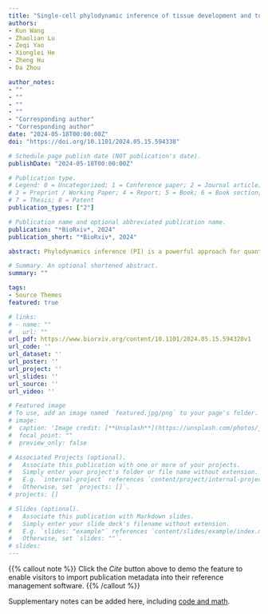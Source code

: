 ```yaml
---
title: "Single-cell phylodynamic inference of tissue development and tumor evolution with scPhyloX"
authors:
- Kun Wang
- Zhaolian Lu
- Zeqi Yao
- Xionglei He
- Zheng Hu
- Da Zhou

author_notes:
- ""
- ""
- ""
- ""
- "Corresponding author"
- "Corresponding author"
date: "2024-05-18T00:00:00Z"
doi: "https://doi.org/10.1101/2024.05.15.594338"

# Schedule page publish date (NOT publication's date).
publishDate: "2024-05-18T00:00:00Z"

# Publication type.
# Legend: 0 = Uncategorized; 1 = Conference paper; 2 = Journal article;
# 3 = Preprint / Working Paper; 4 = Report; 5 = Book; 6 = Book section;
# 7 = Thesis; 8 = Patent
publication_types: ["2"]

# Publication name and optional abbreviated publication name.
publication: "*BioRxiv*, 2024"
publication_short: "*BioRxiv*, 2024"

abstract: Phylodynamics inference (PI) is a powerful approach for quantifying population dynamics and evolutionary trajectories of natural species based on phylogenetic trees. The emergence of single-cell lineage tracing technologies now enables the reconstruction of phylogenetic trees for thousands of individual cells within a multicellular organism, opening avenues for employing PI methodologies at the cellular level. However, the intricate process of cell differentiation poses challenges for directly applying current PI frameworks in somatic tissues. Here, we introduce a novel computational approach called single-cell phylodynamic explorer (scPhyloX), designed to model structured cell populations in various cell states, by leveraging single-cell phylogenetic trees to infer dynamics of tissue development and tumor evolution. Our comprehensive simulations demonstrate the high accuracy of scPhyloX across various biological scenarios. Application of scPhyloX to three real datasets of single-cell lineage tracing unveils novel insights into somatic dynamics, such as the overshoot of cycling stem cell populations in fly organ development, clonal expansion of multipotent progenitors of hematopoiesis during human aging, and pronounced subclonal selection in early colorectal tumorigenesis. Thus, scPhyloX is an innovative computational method for investigating the development and evolution of somatic tissues.

# Summary. An optional shortened abstract.
summary: ""

tags:
- Source Themes
featured: true

# links:
# - name: ""
#   url: ""
url_pdf: https://www.biorxiv.org/content/10.1101/2024.05.15.594328v1
url_code: ''
url_dataset: ''
url_poster: ''
url_project: ''
url_slides: ''
url_source: ''
url_video: ''

# Featured image
# To use, add an image named `featured.jpg/png` to your page's folder. 
# image:
#  caption: 'Image credit: [**Unsplash**](https://unsplash.com/photos/jdD8gXaTZsc)'
#  focal_point: ""
#  preview_only: false

# Associated Projects (optional).
#   Associate this publication with one or more of your projects.
#   Simply enter your project's folder or file name without extension.
#   E.g. `internal-project` references `content/project/internal-project/index.md`.
#   Otherwise, set `projects: []`.
# projects: []

# Slides (optional).
#   Associate this publication with Markdown slides.
#   Simply enter your slide deck's filename without extension.
#   E.g. `slides: "example"` references `content/slides/example/index.md`.
#   Otherwise, set `slides: ""`.
# slides:
---
```


{{% callout note %}}
Click the *Cite* button above to demo the feature to enable visitors to import publication metadata into their reference management software.
{{% /callout %}}

Supplementary notes can be added here, including [code and math](https://sourcethemes.com/academic/docs/writing-markdown-latex/).
